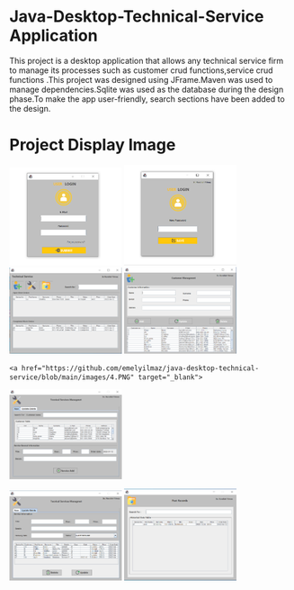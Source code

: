 # Java-Desktop-Technical-Service Application

This project is a desktop application that allows any technical service firm to manage its processes such as customer crud functions,service crud functions .This project was designed using JFrame.Maven was used to manage dependencies.Sqlite was used as the database during the design phase.To make the app user-friendly, search sections have been added to the design.


# Project Display Image
<p>
<a href="https://github.com/emelyilmaz/java-desktop-technical-service/blob/main/images/1.PNG" target="_blank">
<img src="https://github.com/emelyilmaz/java-desktop-technical-service/blob/main/images/1.PNG" width="200" style="max-width:100%;"></a>
  
  
<a href="https://github.com/emelyilmaz/java-desktop-technical-service/blob/main/images/1.2.PNG" target="_blank">
<img src="https://github.com/emelyilmaz/java-desktop-technical-service/blob/main/images/1.2.PNG" width="200" style="max-width:100%;"></a>
  
  
<a href="https://github.com/emelyilmaz/java-desktop-technical-service/blob/main/images/2.PNG" target="_blank">
<img src="https://github.com/emelyilmaz/java-desktop-technical-service/blob/main/images/2.PNG" width="200" style="max-width:100%;"></a>  
  
  
  <a href="https://github.com/emelyilmaz/java-desktop-technical-service/blob/main/images/3.PNG" target="_blank">
<img src="https://github.com/emelyilmaz/java-desktop-technical-service/blob/main/images/3.PNG" width="200" style="max-width:100%;"></a> 
  
  
    <a href="https://github.com/emelyilmaz/java-desktop-technical-service/blob/main/images/4.PNG" target="_blank">
<img src="https://github.com/emelyilmaz/java-desktop-technical-service/blob/main/images/4.PNG" width="200" style="max-width:100%;"></a> 
  
  
   <a href="https://github.com/emelyilmaz/java-desktop-technical-service/blob/main/images/5.PNG" target="_blank">
<img src="https://github.com/emelyilmaz/java-desktop-technical-service/blob/main/images/5.PNG" width="200" style="max-width:100%;"></a> 
  
  
   <a href="https://github.com/emelyilmaz/java-desktop-technical-service/blob/main/images/6.PNG" target="_blank">
<img src="https://github.com/emelyilmaz/java-desktop-technical-service/blob/main/images/6.PNG" width="200" style="max-width:100%;"></a> 

</p>  
